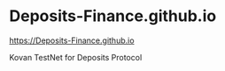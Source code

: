 # Deposits-Finance.github.io

https://Deposits-Finance.github.io

Kovan TestNet for Deposits Protocol
